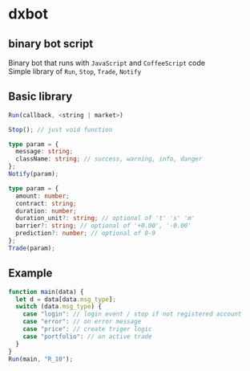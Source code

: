 # dxbot

## binary bot script <br>

Binary bot that runs with `JavaScript` and `CoffeeScript` code <br>
Simple library of `Run`, `Stop`, `Trade`, `Notify` <br>

## Basic library

```js
Run(callback, <string | market>)
```

```js
Stop(); // just void function
```

```ts
type param = {
  message: string;
  className: string; // success, warning, info, danger
};
Notify(param);
```

```ts
type param = {
  amount: number;
  contract: string;
  duration: number;
  duration_unit?: string; // optional of 't' 's' 'm'
  barrier?: string; // optional of '+0.00', '-0.00'
  prediction?: number; // optional of 0-9
};
Trade(param);
```

## Example

```js
function main(data) {
  let d = data[data.msg_type];
  switch (data.msg_type) {
    case "login": // login event / stop if not registered account
    case "error": // on error message
    case "price": // create triger logic
    case "portfolio": // on active trade
  }
}
Run(main, "R_10");
```
